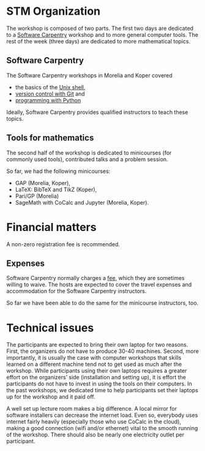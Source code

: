 # STM Organization

The workshop is composed of two parts. The first two days are dedicated to a [Software Carpentry](https://software-carpentry.org/about/) workshop and to more general computer tools. The rest of the week (three days) are dedicated to more mathematical topics.

## Software Carpentry

The Software Carpentry workshops in Morelia and Koper covered
* the basics of the [Unix shell](http://swcarpentry.github.io/shell-novice/),
* [version control with Git](http://swcarpentry.github.io/git-novice/) and
* [programming with Python](http://swcarpentry.github.io/python-novice-inflammation/)

Ideally, Software Carpentry provides qualified instructors to teach these topics.

## Tools for mathematics

The second half of the workshop is dedicated to minicourses (for commonly used tools), contributed talks and a problem session.

So far, we had the following minicourses:
* GAP (Morelia, Koper),
* LaTeX: BibTeX and TikZ (Koper),
* Pari/GP (Morelia)
* SageMath with CoCalc and Jupyter (Morelia, Koper).

# Financial matters

A non-zero registration fee is recommended.

## Expenses

Software Carpentry normally charges a [fee](https://software-carpentry.org/workshops/request/), which they are sometimes willing to waive.  The hosts are expected to cover the travel expenses and accommodation for the Software Carpentry instructors.

So far we have been able to do the same for the minicourse instructors, too.

# Technical issues

The participants are expected to bring their own laptop for two reasons. First, the organizers do not have to produce 30-40 machines. Second, more importantly, it is usually the case with computer workshops that skills learned on a different machine tend not to get used as much after the workshop. While participants using their own laptops requires a greater effort on the organizers’ side (installation and setting up), it is effort the participants do not have to invest in using the tools on their computers. In the past workshops, we dedicated time to help participants set their laptops up for the workshop and it paid off.

A well set up lecture room makes a big difference. A local mirror for software installers can decrease the internet load. Even so, everybody uses internet fairly heavily (especially those who use CoCalc in the cloud), making a good connection (wifi and/or ethernet) vital to the smooth running of the workshop. There should also be nearly one electricity outlet per participant.
